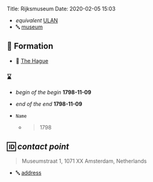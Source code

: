 Title: Rijksmuseum
Date: 2020-02-05 15:03

* _equivalent_ [ULAN](http://vocab.getty.edu/ulan/500246547)
* 🔤 [museum](http://vocab.getty.edu/aat/300312281)



## 🤝 Formation

* 📍 [The Hague](http://vocab.getty.edu/tgn/7006810)

### ⌛

* _begin of the begin_ **1798-11-09**
* _end of the end_ **1798-11-09**
* `Name`
  
    * > 1798



## 🆔 _contact point_

> Museumstraat 1, 1071 XX Amsterdam, Netherlands

* 🔤 [address](http://vocab.getty.edu/aat/300435687)
